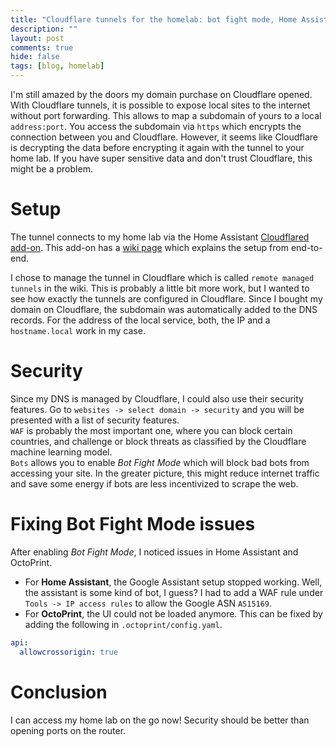 ```yaml
---
title: "Cloudflare tunnels for the homelab: bot fight mode, Home Assistant and OctoPrint"
description: ""
layout: post
comments: true
hide: false
tags: [blog, homelab]
---
```


I'm still amazed by the doors my domain purchase on Cloudflare opened.
With Cloudflare tunnels, it is possible to expose local sites to the internet without port forwarding.
This allows to map a subdomain of yours to a local `address:port`.
You access the subdomain via `https` which encrypts the connection between you and Cloudflare.
However, it seems like Cloudflare is decrypting the data before encrypting it again with the tunnel to your home lab.
If you have super sensitive data and don't trust Cloudflare, this might be a problem.

# Setup
The tunnel connects to my home lab via the Home Assistant [Cloudflared add-on](https://github.com/brenner-tobias/addon-cloudflared).
This add-on has a [wiki page](https://github.com/brenner-tobias/addon-cloudflared/wiki) which explains the setup from end-to-end.

I chose to manage the tunnel in Cloudflare which is called `remote managed tunnels` in the wiki.
This is probably a little bit more work, but I wanted to see how exactly the tunnels are configured in Cloudflare.
Since I bought my domain on Cloudflare, the subdomain was automatically added to the DNS records.
For the address of the local service, both, the IP and a `hostname.local` work in my case.

# Security
Since my DNS is managed by Cloudflare, I could also use their security features.
Go to `websites -> select domain -> security` and you will be presented with a list of security features.\
`WAF` is probably the most important one, where you can block certain countries, and challenge or block threats as classified by the Cloudflare machine learning model.\
`Bots` allows you to enable *Bot Fight Mode* which will block bad bots from accessing your site.
In the greater picture, this might reduce internet traffic and save some energy if bots are less incentivized to scrape the web.

# Fixing Bot Fight Mode issues
After enabling *Bot Fight Mode*, I noticed issues in Home Assistant and OctoPrint.
* For **Home Assistant**, the Google Assistant setup stopped working. Well, the assistant is some kind of bot, I guess? I had to add a WAF rule under `Tools -> IP access rules` to allow the Google ASN `AS15169`.
* For **OctoPrint**, the UI could not be loaded anymore. This can be fixed by adding the following in `.octoprint/config.yaml`.
```yaml
api:
  allowcrossorigin: true
```

# Conclusion
I can access my home lab on the go now!
Security should be better than opening ports on the router.